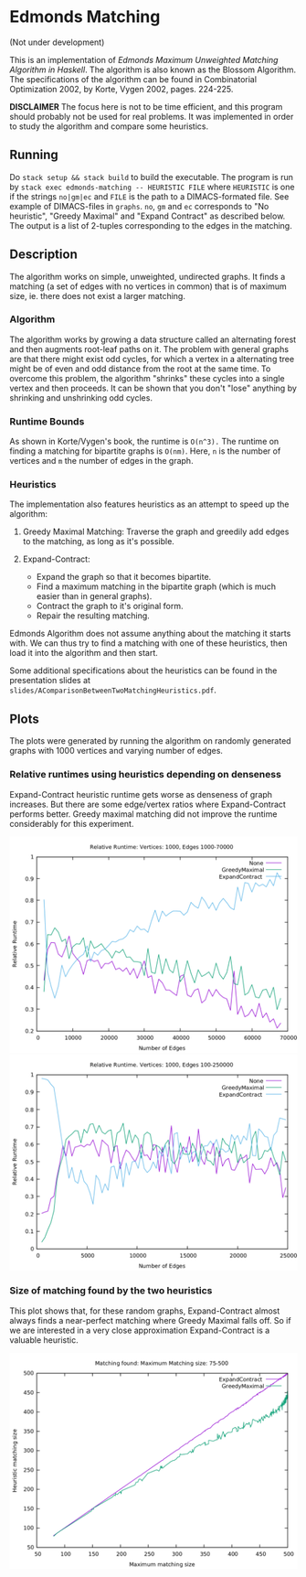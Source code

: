 
# Edmonds Matching

 (Not under development)

This is an implementation of *Edmonds Maximum Unweighted Matching
Algorithm in Haskell*. The algorithm is also known as the Blossom
Algorithm. The specifications of the algorithm can be 
found in Combinatorial Optimization 2002, by Korte, Vygen 2002,
pages. 224-225.

**DISCLAIMER** The focus here is not to be time efficient, and this program should
probably not be used for real problems. It was
implemented in order to study the algorithm and compare some
heuristics.

## Running

Do `stack setup && stack build` to build the executable.
The program is run by `stack exec edmonds-matching -- HEURISTIC FILE`
where `HEURISTIC` is one if the strings `no|gm|ec` and `FILE` is the
path to a DIMACS-formated file. See example of DIMACS-files in
`graphs`. `no`, `gm` and `ec` corresponds to "No heuristic", "Greedy
Maximal" and "Expand Contract" as described below. The output is a
list of 2-tuples corresponding to the edges in the matching.

## Description

The algorithm works on simple, unweighted, undirected graphs. It finds
a matching (a set of edges with no vertices in common) that is of
maximum size, ie. there does not exist a larger matching. 

### Algorithm
The algorithm works by growing a data structure called an alternating
forest and then augments root-leaf paths on it. The problem with general
graphs are that there might exist odd cycles, for which a vertex in a
alternating tree might be of even and odd distance from the root at
the same time. To overcome this problem, the algorithm "shrinks" these
cycles into a single vertex and then proceeds. It can be shown that
you don't "lose" anything by shrinking and unshrinking odd cycles. 

### Runtime Bounds
As shown in Korte/Vygen's book, the runtime is `O(n^3).` The runtime
on finding a matching for bipartite graphs is `O(nm)`. Here, `n` is the
number of vertices and `m` the number of edges in the graph.

### Heuristics

The implementation also features heuristics as an attempt to speed up
the algorithm:

1. Greedy Maximal Matching: Traverse the graph and greedily add edges
   to the matching, as long as it's possible.

2. Expand-Contract:
   * Expand the graph so that it becomes bipartite.
   * Find a maximum matching in the bipartite graph (which is much
   easier than in general graphs).
   * Contract the graph to it's original form.
   * Repair the resulting matching.

Edmonds Algorithm does not assume anything about the matching it starts
with. We can thus try to find a matching with one of these heuristics,
then load it into the algorithm and then start.

Some additional specifications about the heuristics can be found in
the presentation slides at `slides/AComparisonBetweenTwoMatchingHeuristics.pdf`.

## Plots

The plots were generated by running the algorithm on randomly
generated graphs with 1000 vertices and varying number of edges.

### Relative runtimes using heuristics depending on denseness

Expand-Contract heuristic runtime gets worse as denseness of graph
increases. But there are some edge/vertex ratios where Expand-Contract
performs better. Greedy maximal matching did not improve the runtime
considerably for this experiment.

![Graphs with different number of edges](image/edges-1k-70k.png)
![Graphs with different number of edges](image/edges-100-25k.png)

### Size of matching found by the two heuristics

This plot shows that, for these random graphs, Expand-Contract almost
always finds a near-perfect matching where Greedy Maximal falls
off. So if we are interested in a very close approximation
Expand-Contract is a valuable heuristic.

![Heuristic matching size found](image/matching-found.png)
